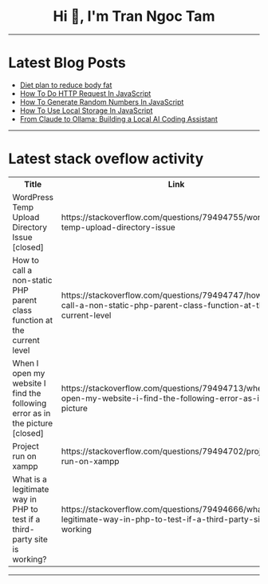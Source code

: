 <h1 align="center">Hi 👋, I'm Tran Ngoc Tam</h1>

---

# Latest Blog Posts 
<!-- BLOG-POST-LIST:START -->
- [Diet plan to reduce body fat](https://dev.to/rakeshreddy512/diet-plan-to-reduce-body-fat-403j)
- [How To Do HTTP Request In JavaScript](https://dev.to/theudemezue/how-to-do-http-request-in-javascript-3mni)
- [How To Generate Random Numbers In JavaScript](https://dev.to/theudemezue/how-to-generate-random-numbers-in-javascript-6ae)
- [How To Use Local Storage In JavaScript](https://dev.to/theudemezue/how-to-use-local-storage-in-javascript-1c0m)
- [From Claude to Ollama: Building a Local AI Coding Assistant](https://dev.to/ishu_kumar/from-claude-to-ollama-building-a-local-ai-coding-assistant-3c46)
<!-- BLOG-POST-LIST:END -->

---

# Latest stack oveflow activity
<table>
  <tr><th>Title</th><th>Link</th></tr>
  <!-- STACKOVERFLOW:START --><tr><td>WordPress Temp Upload Directory Issue [closed]</td><td>https://stackoverflow.com/questions/79494755/wordpress-temp-upload-directory-issue</td></tr><tr><td>How to call a non-static PHP parent class function at the current level</td><td>https://stackoverflow.com/questions/79494747/how-to-call-a-non-static-php-parent-class-function-at-the-current-level</td></tr><tr><td>When I open my website I find the following error as in the picture [closed]</td><td>https://stackoverflow.com/questions/79494713/when-i-open-my-website-i-find-the-following-error-as-in-the-picture</td></tr><tr><td>Project run on xampp</td><td>https://stackoverflow.com/questions/79494702/project-run-on-xampp</td></tr><tr><td>What is a legitimate way in PHP to test if a third-party site is working?</td><td>https://stackoverflow.com/questions/79494666/what-is-a-legitimate-way-in-php-to-test-if-a-third-party-site-is-working</td></tr><!-- STACKOVERFLOW:END -->
</table>

---


